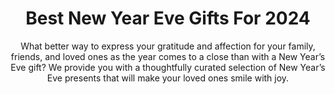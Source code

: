 ---
layout: post
title: Best New Year Eve Gifts For 2024
subtitle: What better way to express your gratitude and affection for your family, friends, and loved ones as the year comes to a close than with a New Year’s Eve gift?  We provide you with a thoughtfully curated selection of New Year’s Eve presents that will make your loved ones smile with joy.
header-img: "img/post/2023/09/copied/New-Year-Eve-Gifts.jpg"
header-style: text
permalink: "/new-year-eve-gifts/"
catalog: true
tags:
  - Recipients 
  - Men
---          